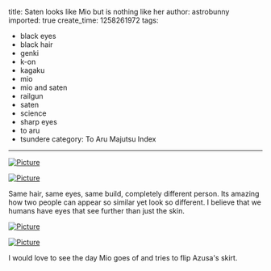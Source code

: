 title: Saten looks like Mio but is nothing like her
author: astrobunny
imported: true
create_time: 1258261972
tags:
- black eyes
- black hair
- genki
- k-on
- kagaku
- mio
- mio and saten
- railgun
- saten
- science
- sharp eyes
- to aru
- tsundere
category: To Aru Majutsu Index
---
 [![](wp-uploads/2009/11/wpid-Mazui_To_Aru_Kagaku_no_Railgun_-_07_D0494691_10-500x281.jpg "Picture")](/images/wp-uploads/2009/11/wpid-Mazui_To_Aru_Kagaku_no_Railgun_-_07_D0494691_10.jpg)  
  
 [![](wp-uploads/2009/11/wpid-CoalGuys_K-ON_-_06_8BA42FB0_1-500x375.jpg "Picture")](/images/wp-uploads/2009/11/wpid-CoalGuys_K-ON_-_06_8BA42FB0_1.jpg)  
  
Same hair, same eyes, same build, completely different person. Its amazing how two people can appear so similar yet look so different. I believe that we humans have eyes that see further than just the skin.  
<!--more-->  
 [![](wp-uploads/2009/11/wpid-Mazui_To_Aru_Kagaku_no_Railgun_-_07_D0494691_11-500x281.jpg "Picture")](/images/wp-uploads/2009/11/wpid-Mazui_To_Aru_Kagaku_no_Railgun_-_07_D0494691_11.jpg)  
  
 [![](wp-uploads/2009/11/wpid-CoalGuys_K-ON_-_05_E278D326_1-500x375.jpg "Picture")](/images/wp-uploads/2009/11/wpid-CoalGuys_K-ON_-_05_E278D326_1.jpg)  
  
I would love to see the day Mio goes of and tries to flip Azusa's skirt.